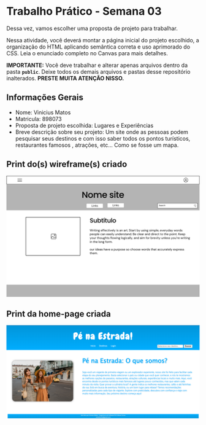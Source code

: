 # Trabalho Prático - Semana 03

Dessa vez, vamos escolher uma proposta de projeto para trabalhar.

Nessa atividade, você deverá montar a página inicial do projeto escolhido, a organização do HTML aplicando semântica correta e uso aprimorado do CSS. Leia o enunciado completo no Canvas para mais detalhes.

**IMPORTANTE:** Você deve trabalhar e alterar apenas arquivos dentro da pasta **`public`**. Deixe todos os demais arquivos e pastas desse repositório inalterados. **PRESTE MUITA ATENÇÃO NISSO.**

## Informações Gerais

- Nome: Vinicius Matos
- Matricula: 898073
- Proposta de projeto escolhida: Lugares e Experiências
- Breve descrição sobre seu projeto: Um site onde as pessoas podem pesquisar seus destinos e com isso saber todos os pontos turísticos, restaurantes famosos , atrações, etc... Como se fosse um mapa.


## Print do(s) wireframe(s) criado

![print ferrmenta desenvolverdor](public/images/WireFrame.png)


## Print da home-page criada

![print ferrmenta desenvolverdor](public/images/HomePage2.png)
